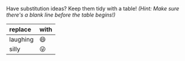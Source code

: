 Have substitution ideas? Keep them tidy with a table!
*(Hint: Make sure there's a blank line before the table begins!)*

| replace | with |
| :------- | ------- |
| laughing | 😄 |
| silly | 😜 |
